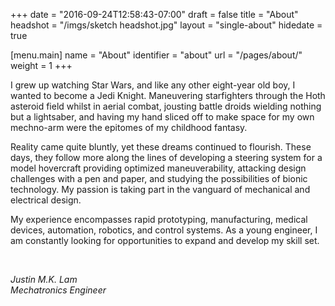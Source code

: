 +++
date = "2016-09-24T12:58:43-07:00"
draft = false
title = "About"
headshot = "/imgs/sketch headshot.jpg"
layout = "single-about"
hidedate = true

[menu.main]
    name = "About"
    identifier = "about"
    url = "/pages/about/"
	weight = 1
+++

I grew up watching Star Wars, and like any other eight-year old boy, I wanted to become a Jedi Knight. Maneuvering starfighters through the Hoth asteroid field whilst in aerial combat, jousting battle droids wielding nothing but a lightsaber, and having my hand sliced off to make space for my own mechno-arm were the epitomes of my childhood fantasy.

Reality came quite bluntly, yet these dreams continued to flourish. These days, they follow more along the lines of developing a steering system for a model hovercraft providing optimized maneuverability, attacking design challenges with a pen and paper, and studying the possibilities of bionic technology. My passion is taking part in the vanguard of mechanical and electrical design. 

My experience encompasses rapid prototyping, manufacturing, medical devices, automation, robotics, and control systems. As a young engineer, I am constantly looking for opportunities to expand and develop my skill set.

<br>
<p class="text-right">	<i>
Justin M.K. Lam 
<br>
Mechatronics Engineer
<br>
</i>
</p> 